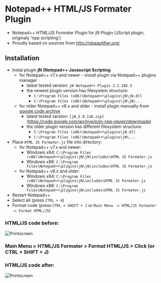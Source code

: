# Notepad++ HTML/JS Formater Plugin
- Notepad++ HTML/JS Formater Plugin for jN Plugin (JScript plugin, originaly 'npp scripting')
- Proudly based on sources from http://jsbeautifier.org/

## Installation
- Instal plugin **jN (Notepad++ Javascript Scripting**
  - for Notepad++ v7.x and newer - install plugin via Notepad++ plugins manager
    - latest tested version: `jN Notepad++ Plugin 2.2.185.5`
    - the newest plugin version has filesystem structure: 
      - `C:\Program Files (x86)\Notepad++\plugins\jN\jN.dll`
      - `C:\Program Files (x86)\Notepad++\plugins\jN\jN\...`
  - for older Notepad++ v6.x and older - install plugin manually from [google code archive](https://code.google.com/archive/p/jn-npp-plugin)
    - latest tested version: `[jN_2.0.116.zip]`(https://code.google.com/archive/p/jn-npp-plugin/downloads)
    - the older plugin version has different filesystem structure: 
      - `C:\Program Files (x86)\Notepad++\plugins\jN.dll`
      - `C:\Program Files (x86)\Notepad++\plugins\jN\...`
- Place `HTML JS Formater.js` file into directory:
  - for Notepad++ v7.x and newer:
    - Windows x64: `C:\Program Files (x86)\Notepad++\plugins\jN\jN\includes\HTML JS Formater.js`
    - Windows x86:       `C:\Program Files\Notepad++\plugins\jN\jN\includes\HTML JS Formater.js`
  - for Notepad++ v6.x and older:
    - Windows x64: `C:\Program Files (x86)\Notepad++\plugins\jN\includes\HTML JS Formater.js`
    - Windows x86:       `C:\Program Files\Notepad++\plugins\jN\includes\HTML JS Formater.js`
- Restart Notepad++
- Select all (press `CTRL + A`)
- Format code (press `CTRL + SHIFT + J` or `Main Menu -> HTML/JS Formater -> Format HTML/JS`)

### HTML/JS code before:
![Printscreen](https://raw.githubusercontent.com/tomFlidr/Notepad-HTML-JS-Formater-Plugin/master/before.jpg)

### Main Menu > HTML/JS Formater > Format HTML/JS > Click (or CTRL + SHIFT + J)

### HTML/JS code after:
![Printscreen](https://raw.githubusercontent.com/tomFlidr/Notepad-HTML-JS-Formater-Plugin/master/after.jpg)
